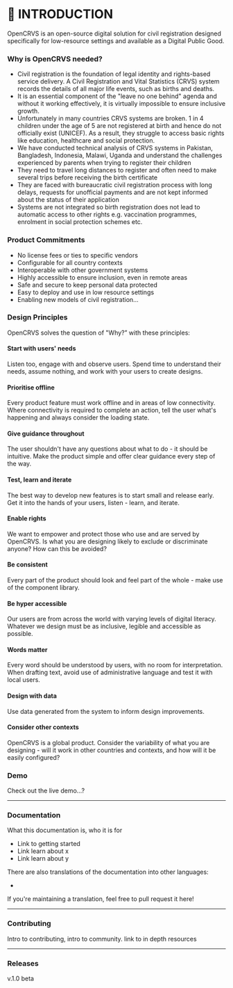 # 👋 INTRODUCTION

OpenCRVS is an open-source digital solution for civil registration designed specifically for low-resource settings and available as a Digital Public Good.

### Why is OpenCRVS needed?

* Civil registration is the foundation of legal identity and rights-based service delivery. A Civil Registration and Vital Statistics (CRVS) system records the details of all major life events, such as births and deaths.&#x20;
* It is an essential component of the "leave no one behind" agenda and without it working effectively, it is virtually impossible to ensure inclusive growth.&#x20;
* Unfortunately in many countries CRVS systems are broken. 1 in 4 children under the age of 5 are not registered at birth and hence do not officially exist (UNICEF). As a result, they struggle to access basic rights like education, healthcare and social protection.
* We have conducted technical analysis of CRVS systems in Pakistan, Bangladesh, Indonesia, Malawi, Uganda and understand the challenges experienced by parents when trying to register their children
* They need to travel long distances to register and often need to make several trips before receiving the birth certificate
* They are faced with bureaucratic civil registration process with long delays, requests for unofficial payments and are not kept informed about the status of their application
* Systems are not integrated so birth registration does not lead to automatic access to other rights e.g. vaccination programmes, enrolment in social protection schemes etc.

### Product Commitments

* No license fees or ties to specific vendors
* Configurable for all country contexts&#x20;
* Interoperable with other government systems&#x20;
* Highly accessible to ensure inclusion, even in remote areas
* Safe and secure to keep personal data protected&#x20;
* Easy to deploy and use in low resource settings&#x20;
* Enabling new models of civil registration…

### Design Principles

OpenCRVS solves the question of "Why?” with these principles:

#### **Start with users' needs**

Listen too, engage with and observe users. Spend time to understand their needs, assume nothing, and work with your users to create designs.

#### **Prioritise offline**

Every product feature must work offline and in areas of low connectivity. Where connectivity is required to complete an action, tell the user what's happening and always consider the loading state.

#### **Give guidance throughout**

The user shouldn't have any questions about what to do - it should be intuitive. Make the product simple and offer clear guidance every step of the way.

#### **Test, learn and iterate**

The best way to develop new features is to start small and release early. Get it into the hands of your users, listen - learn, and iterate.

#### **Enable rights**

We want to empower and protect those who use and are served by OpenCRVS. Is what you are designing likely to exclude or discriminate anyone? How can this be avoided?

#### **Be consistent**

Every part of the product should look and feel part of the whole - make use of the component library.

#### **Be hyper accessible**

Our users are from across the world with varying levels of digital literacy. Whatever we design must be as inclusive, legible and accessible as possible.

#### **Words matter**

Every word should be understood by users, with no room for interpretation. When drafting text, avoid use of administrative language and test it with local users.

#### **Design with data**

Use data generated from the system to inform design improvements.

#### **Consider other contexts**

OpenCRVS is a global product. Consider the variability of what you are designing - will it work in other countries and contexts, and how will it be easily configured?





### Demo

Check out the live demo…?

***

### Documentation

What this documentation is, who it is for

* Link to getting started
* Link learn about x
* Link learn about y

There are also translations of the documentation into other languages:

*

If you're maintaining a translation, feel free to pull request it here!

***

### Contributing

Intro to contributing, intro to community. link to in depth resources

***

### Releases

v.1.0 beta
